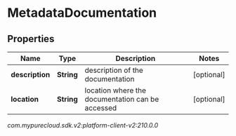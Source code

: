 # MetadataDocumentation


## Properties

| Name | Type | Description | Notes |
| ------------ | ------------- | ------------- | ------------- |
| **description** | **String** | description of the documentation |  [optional] |
| **location** | **String** | location where the documentation can be accessed |  [optional] |




_com.mypurecloud.sdk.v2:platform-client-v2:210.0.0_
